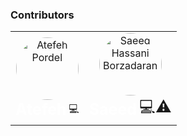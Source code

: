 ### Contributors

<table> 
    <tr>
        <td align="center">
          <img
            style="border-radius: 10rem"
            src="https://avatars.githubusercontent.com/u/93210354?v=4" width="100px;"
            alt="Atefeh Pordel"/>
          <br/>
          <sub>
            <strong style="color: #fff;font-size: 25px">Atefeh</strong>
          </sub></a>
          <g-emoji class="g-emoji" alias="butterfly" fallback-src="https://github.githubassets.com/images/icons/emoji/unicode/1f98b.png">💻</g-emoji>
        </td>
        <td align="center">
          <img
            style="border-radius: 10rem"
            src="https://avatars.githubusercontent.com/u/20496196?s=460&u=4040d23b1d0d3a7b81516ba51a66ad98319c5ab4&v=4" width="100px;"
            alt="Saeed Hassani Borzadaran"/>
          <br/>
          <sub><strong style="color: #fff;font-size: 25px">Saeed</strong></sub>
          <g-emoji class="g-emoji" style="font-size: 25px" alias="hugs" fallback-src="https://github.githubassets.com/images/icons/emoji/unicode/1f917.png">💻⚠️</g-emoji>
        </td>
    </tr>
</table>